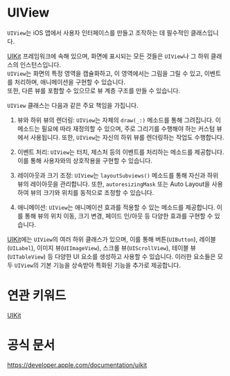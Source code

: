 # UIView

`UIView`는 iOS 앱에서 사용자 인터페이스를 만들고 조작하는 데 필수적인 클래스입니다.

[UIKit]() 프레임워크에 속해 있으며, 화면에 표시되는 모든 것들은 `UIView`나 그 하위 클래스의 인스턴스입니다.<br/>
`UIView`는 화면의 특정 영역을 캡슐화하고, 이 영역에서는 그림을 그릴 수 있고, 이벤트를 처리하며, 애니메이션을 구현할 수 있습니다.<br/>
또한, 다른 뷰를 포함할 수 있으므로 뷰 계층 구조를 만들 수 있습니다.<br/>

`UIView` 클래스는 다음과 같은 주요 책임을 가집니다.<br/>

1. 뷰와 하위 뷰의 렌더링: `UIView`는 자체의 `draw(_:)` 메소드를 통해 그려집니다. 이 메소드는 필요에 따라 재정의할 수 있으며, 주로 그리기를 수행해야 하는 커스텀 뷰에서 사용됩니다. 또한, `UIView`는 자신의 하위 뷰를 렌더링하는 작업도 수행합니다.

2. 이벤트 처리: `UIView`는 터치, 제스처 등의 이벤트를 처리하는 메소드를 제공합니다. 이를 통해 사용자와의 상호작용을 구현할 수 있습니다.

3. 레이아웃과 크기 조정: `UIView`는 `layoutSubviews()` 메소드를 통해 자신과 하위 뷰의 레이아웃을 관리합니다. 또한, `autoresizingMask` 또는 Auto Layout을 사용하여 뷰의 크기와 위치를 동적으로 조정할 수 있습니다.

4. 애니메이션: `UIView`는 애니메이션 효과를 적용할 수 있는 메소드를 제공합니다. 이를 통해 뷰의 위치 이동, 크기 변경, 페이드 인/아웃 등 다양한 효과를 구현할 수 있습니다.

[UIKit]()에는 `UIView`의 여러 하위 클래스가 있으며, 이를 통해 버튼(`UIButton`), 레이블(`UILabel`), 이미지 뷰(`UIImageView`), 스크롤 뷰(`UIScrollView`), 테이블 뷰(`UITableView`) 등 다양한 UI 요소를 생성하고 사용할 수 있습니다. 이러한 요소들은 모두 `UIView`의 기본 기능을 상속받아 특화된 기능을 추가로 제공합니다.

# 연관 키워드

[UIKit]()

# 공식 문서
https://developer.apple.com/documentation/uikit
